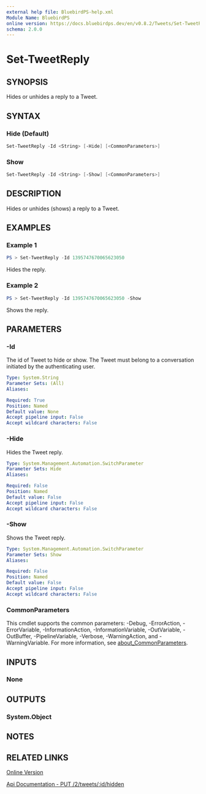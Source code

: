 ```yaml
---
external help file: BluebirdPS-help.xml
Module Name: BluebirdPS
online version: https://docs.bluebirdps.dev/en/v0.8.2/Tweets/Set-TweetReply
schema: 2.0.0
---
```


# Set-TweetReply

## SYNOPSIS

Hides or unhides a reply to a Tweet.

## SYNTAX

### Hide (Default)

```powershell
Set-TweetReply -Id <String> [-Hide] [<CommonParameters>]
```

### Show

```powershell
Set-TweetReply -Id <String> [-Show] [<CommonParameters>]
```

## DESCRIPTION

Hides or unhides (shows) a reply to a Tweet.

## EXAMPLES

### Example 1

```powershell
PS > Set-TweetReply -Id 1395747670065623050
```

Hides the reply.

### Example 2

```powershell
PS > Set-TweetReply -Id 1395747670065623050 -Show
```

Shows the reply.

## PARAMETERS

### -Id

The id of Tweet to hide or show.
The Tweet must belong to a conversation initiated by the authenticating user.

```yaml
Type: System.String
Parameter Sets: (All)
Aliases:

Required: True
Position: Named
Default value: None
Accept pipeline input: False
Accept wildcard characters: False
```

### -Hide

Hides the Tweet reply.

```yaml
Type: System.Management.Automation.SwitchParameter
Parameter Sets: Hide
Aliases:

Required: False
Position: Named
Default value: False
Accept pipeline input: False
Accept wildcard characters: False
```

### -Show

Shows the Tweet reply.

```yaml
Type: System.Management.Automation.SwitchParameter
Parameter Sets: Show
Aliases:

Required: False
Position: Named
Default value: False
Accept pipeline input: False
Accept wildcard characters: False
```

### CommonParameters

This cmdlet supports the common parameters: -Debug, -ErrorAction, -ErrorVariable, -InformationAction, -InformationVariable, -OutVariable, -OutBuffer, -PipelineVariable, -Verbose, -WarningAction, and -WarningVariable. For more information, see [about_CommonParameters](http://go.microsoft.com/fwlink/?LinkID=113216).

## INPUTS

### None

## OUTPUTS

### System.Object

## NOTES

## RELATED LINKS

[Online Version](https://docs.bluebirdps.dev/en/v0.8.2/Tweets/Set-TweetReply)

[Api Documentation - PUT /2/tweets/:id/hidden](https://developer.twitter.com/en/docs/twitter-api/tweets/hide-replies/api-reference/put-tweets-id-hidden)
